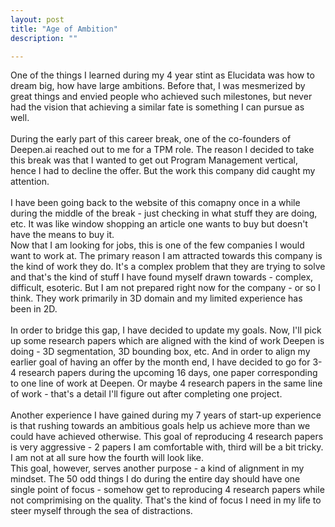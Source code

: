 ```yaml
---
layout: post
title: "Age of Ambition"
description: ""

---
```


One of the things I learned during my 4 year stint as Elucidata was how to dream big, how have large ambitions. Before that, I was mesmerized by great things and envied people who achieved such milestones, but never had the vision that achieving a similar fate is something I can pursue as well.<br><br>
During the early part of this career break, one of the co-founders of Deepen.ai reached out to me for a TPM role. The reason I decided to take this break was that I wanted to get out Program Management vertical, hence I had to decline the offer. But the work this company did caught my attention. <br><br>I have been going back to the website of this comapny once in a while during the middle of the break - just checking in what stuff they are doing, etc. It was like window shopping an article one wants to buy but doesn't have the means to buy it.<br>
Now that I am looking for jobs, this is one of the few companies I would want to work at. The primary reason I am attracted towards this company is the kind of work they do. It's a complex problem that they are trying to solve and that's the kind of stuff I have found myself drawn towards - complex, difficult, esoteric. But I am not prepared right now for the company - or so I think. They work primarily in 3D domain and my limited experience has been in 2D. <br><br>In order to bridge this gap, I have decided to update my goals. Now, I'll pick up some research papers which are aligned with the kind of work Deepen is doing - 3D segmentation, 3D bounding box, etc. And in order to align my earlier goal of having an offer by the month end, I have decided to go for 3-4 research papers during the upcoming 16 days, one paper corresponding to one line of work at Deepen. Or maybe 4 research papers in the same line of work - that's a detail I'll figure out after completing one project.<br><br>Another experience I have gained during my 7 years of start-up experience is that rushing towards an ambitious goals help us achieve more than we could have achieved otherwise. This goal of reproducing 4 research papers is very aggressive - 2 papers I am comfortable with, third will be a bit tricky. I am not at all sure how the fourth will look like. <br>This goal, however, serves another purpose - a kind of alignment in my mindset. The 50 odd things I do during the entire day should have one single point of focus - somehow get to reproducing 4 research papers while not comprimising on the quality. That's the kind of focus I need in my life to steer myself through the sea of distractions.




